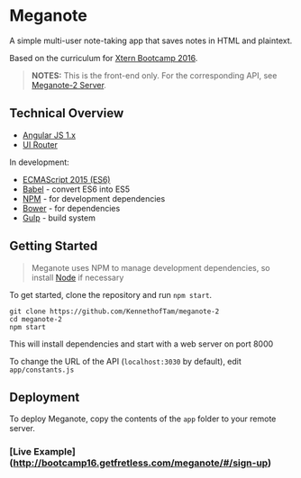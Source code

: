 # Meganote
A simple multi-user note-taking app that saves notes in HTML and plaintext.

Based on the curriculum for
[Xtern Bootcamp 2016](http://bootcamp16.getfretless.com/).

> **NOTES:** This is the front-end only. For the corresponding API, see
[Meganote-2 Server](https://github.com/KennethofTam/meganote-2-server).

## Technical Overview

* [Angular JS 1.x](https://angularjs.org/)
* [UI Router](https://github.com/angular-ui/ui-router)

In development:
* [ECMAScript 2015 (ES6)](http://es6-features.org/)
* [Babel](https://babeljs.io/) - convert ES6 into ES5
* [NPM](https://github.com/npm/npm) - for development dependencies
* [Bower](https://bower.io/) - for dependencies
* [Gulp](https://www.npmjs.com/package/gulp) - build system

## Getting Started

> Meganote uses NPM to manage development dependencies, so install
[Node](https://nodejs.org/en/) if necessary

To get started, clone the repository and run `npm start`.

```
git clone https://github.com/KennethofTam/meganote-2
cd meganote-2
npm start
```
This will install dependencies and start with a web server on port 8000

To change the URL of the API (`localhost:3030` by default),
edit `app/constants.js`

## Deployment

To deploy Meganote, copy the contents of the `app` folder to your remote server.

### [Live Example] (http://bootcamp16.getfretless.com/meganote/#/sign-up)
